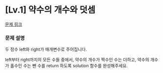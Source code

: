 # [Lv.1] 약수의 개수와 덧셈

[문제 링크](https://school.programmers.co.kr/learn/courses/30/lessons/77884) 

### 문제 설명

<p>두 정수 left와 right가 매개변수로 주어집니다.</p>
<p>left부터 right까지의 모든 수들 중에서, 약수의 개수가 짝수인 수는 더하고, 약수의 개수가 홀수인 수는 뺀 수를 return 하도록 solution 함수를 완성해주세요.</p>
